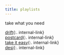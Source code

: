 ```yaml
---
title: playlists
---
```


take what you need  

[drift](/drift){:. internal-link}  
[postcard](/postcard){:. internal-link}  
[take it easy](/easy){:. internal-link}  
[desi](/hindipl){:. internal-link}

